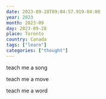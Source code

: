 ```yaml
---
date: 2023-09-28T09:04:57.919-04:00
year: 2023
month: 2023-09
day: 2023-09-28
place: Toronto
country: Canada
tags: ["learn"]
categories: ["thought"]
---
```

teach me a song

teach me a move

teach me a word
